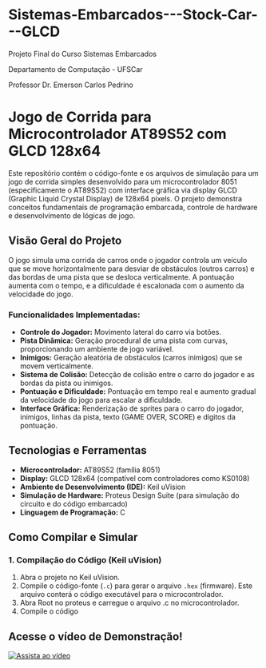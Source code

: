 # Sistemas-Embarcados---Stock-Car---GLCD
Projeto Final do Curso Sistemas Embarcados

Departamento de Computação - UFSCar

Professor Dr. Emerson Carlos Pedrino

# Jogo de Corrida para Microcontrolador AT89S52 com GLCD 128x64

Este repositório contém o código-fonte e os arquivos de simulação para um jogo de corrida simples desenvolvido para um microcontrolador 8051 (especificamente o AT89S52) com interface gráfica via display GLCD (Graphic Liquid Crystal Display) de 128x64 pixels. O projeto demonstra conceitos fundamentais de programação embarcada, controle de hardware e desenvolvimento de lógicas de jogo.

##  Visão Geral do Projeto

O jogo simula uma corrida de carros onde o jogador controla um veículo que se move horizontalmente para desviar de obstáculos (outros carros) e das bordas de uma pista que se desloca verticalmente. A pontuação aumenta com o tempo, e a dificuldade é escalonada com o aumento da velocidade do jogo.

### Funcionalidades Implementadas:
* **Controle do Jogador:** Movimento lateral do carro via botões.
* **Pista Dinâmica:** Geração procedural de uma pista com curvas, proporcionando um ambiente de jogo variável.
* **Inimigos:** Geração aleatória de obstáculos (carros inimigos) que se movem verticalmente.
* **Sistema de Colisão:** Detecção de colisão entre o carro do jogador e as bordas da pista ou inimigos.
* **Pontuação e Dificuldade:** Pontuação em tempo real e aumento gradual da velocidade do jogo para escalar a dificuldade.
* **Interface Gráfica:** Renderização de sprites para o carro do jogador, inimigos, linhas da pista, texto (GAME OVER, SCORE) e dígitos da pontuação.

##  Tecnologias e Ferramentas

* **Microcontrolador:** AT89S52 (família 8051)
* **Display:** GLCD 128x64 (compatível com controladores como KS0108)
* **Ambiente de Desenvolvimento (IDE):** Keil uVision
* **Simulação de Hardware:** Proteus Design Suite (para simulação do circuito e do código embarcado)
* **Linguagem de Programação:** C


##  Como Compilar e Simular

### 1. Compilação do Código (Keil uVision)
1.  Abra o projeto no Keil uVision.
2.  Compile o código-fonte (`.c`) para gerar o arquivo `.hex` (firmware). Este arquivo conterá o código executável para o microcontrolador.
3.  Abra Root no proteus e carregue o arquivo .c no microcontrolador.
4.  Compile o código

## Acesse o vídeo de Demonstração!

[![Assista ao vídeo](https://img.youtube.com/vi/rZBkgv5a9EE/0.jpg)](https://youtu.be/rZBkgv5a9EE)
